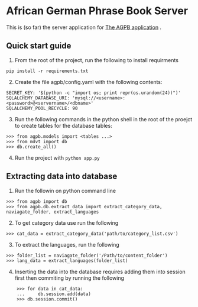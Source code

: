 # African German Phrase Book Server

This is (so far) the server application for [The AGPB application](https://www.goethe.de/ins/cm/en/kul/sup/agp.html) .

## Quick start guide

1. From the root of the project, run the following to install requirments
```
pip install -r requirements.txt
```

2. Create the file agpb/config.yaml with the following contents:
```
SECRET_KEY: '$(python -c "import os; print repr(os.urandom(24))")'
SQLALCHEMY_DATABASE_URI: 'mysql://<username>:<password>@<servername>/<dbname>'
SQLALCHEMY_POOL_RECYCLE: 90

```
3. Run the following commands in the python shell in the root of the proejct to create tables for the database tables:
```
>>> from agpb.models import <tables ...>
>>> from mdvt import db
>>> db.create_all()

```
4. Run the project  with `python app.py`

## Extracting data into database
1. Run the followin on python command line
```
>>> from agpb import db
>>> from agpb.db.extract_data import extract_category_data, naviagate_folder, extract_languages
```

2. To get category data use run the following
```
>>> cat_data = extract_category_data('path/to/category_list.csv')
```

3. To extract the languages, run the following
```
>>> folder_list = naviagate_folder('/Path/to/content_folder')
>>> lang_data = extract_languages(folder_list)
```

4. Inserting the data into the database requires adding them into session first then commiting
by running the following
```
    >>> for data in cat_data:
    ...     db.session.add(data)
    >>> db.session.commit()
```
